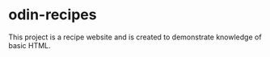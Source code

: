 # odin-recipes

This project is a recipe website and is created to demonstrate knowledge of basic HTML.